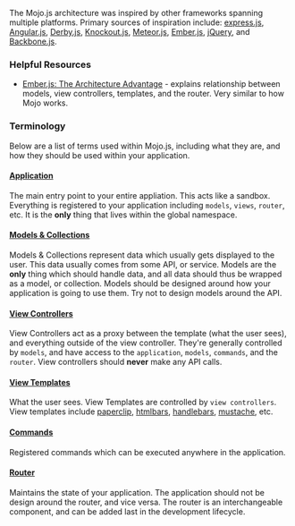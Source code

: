 The Mojo.js architecture was inspired by other frameworks spanning multiple platforms. Primary sources of inspiration include: [express.js](http://expressjs.com/), [Angular.js](http://angularjs.org/), [Derby.js](http://derbyjs.com/), [Knockout.js](http://knockoutjs.com/), [Meteor.js](http://www.meteor.com/), [Ember.js](http://emberjs.com/), [jQuery](http://jquery.com/), and [Backbone.js](http://backbonejs.org/). 

### Helpful Resources

- [Ember.js: The Architecture Advantage](https://speakerdeck.com/lukemelia/ember-dot-js-the-architecture-advantage) - explains relationship between models, view controllers, templates, and the router. Very similar to how Mojo works.

### Terminology

Below are a list of terms used within Mojo.js, including what they are, and how they should be used within your application.

#### [Application](https://github.com/classdojo/mojo-application)

The main entry point to your entire appliation. This acts like a sandbox. Everything is registered to your application including `models`, `views`, `router`, etc. It is the **only** thing that lives within the global namespace.

#### [Models & Collections](https://github.com/classdojo/bindable.js)

Models & Collections represent data which usually gets displayed to the user. This data usually comes from some API, or service. Models are the **only** thing which should handle data, and all data should thus be wrapped as a model, or collection. Models should be designed around how your application is going to use them. Try not to design models around the API. 

#### [View Controllers](https://github.com/classdojo/mojo-views)

View Controllers act as a proxy between the template (what the user sees), and everything outside of the view controller. They're generally controlled by `models`, and have access to the `application`, `models`, `commands`, and the `router`. View controllers should **never** make any API calls.

#### [View Templates](https://github.com/classdojo/paperclip.js)

What the user sees. View Templates are controlled by `view controllers`. View templates include [paperclip](https://github.com/classdojo/paperclip.js), [htmlbars](https://github.com/tildeio/htmlbars), [handlebars](http://handlebarsjs.com/), [mustache](http://mustache.github.io/), etc.

#### [Commands](https://github.com/classdojo/mediocre.js)

Registered commands which can be executed anywhere in the application.

#### [Router](https://github.com/classdojo/kubrik.js)

Maintains the state of your application. The application should not be design around the router, and vice versa. The router is an interchangeable component, and can be added last in the development lifecycle. 